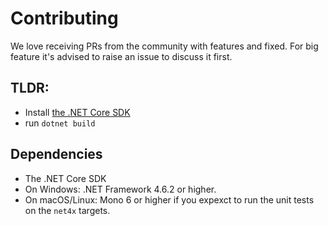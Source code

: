 # Contributing

We love receiving PRs from the community with features and fixed. 
For big feature it's advised to raise an issue to discuss it first.

## TLDR: 

* Install [the .NET Core SDK](https://dot.net/) 
* run `dotnet build` 

## Dependencies

* The .NET Core SDK
* On Windows: .NET Framework 4.6.2 or higher.
* On macOS/Linux: Mono 6 or higher if you expexct to run the unit tests on the `net4x` targets.
